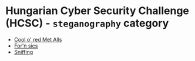 # Hungarian Cyber Security Challenge (HCSC) - `steganography` category

- [Cool o' red Met Alls](Cool-o-red-Met-Alls/)
- [For'n sics](Forn-sics/)
- [Sniffing](Sniffing/)
